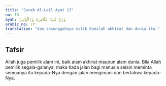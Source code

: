 ```yaml
---
title: "Surah Al-Lail Ayat 13"
no: 13
ayah: وَاِنَّ لَنَا لَلْاٰخِرَةَ وَالْاُوْلٰىۗ
arabic_no: ١٣
translation: "dan sesungguhnya milik Kamilah akhirat dan dunia itu."
---
```


## Tafsir

Allah juga pemilik alam ini, baik alam akhirat maupun alam dunia. Bila Allah pemilik segala-galanya, maka tiada jalan bagi manusia selain meminta semuanya itu kepada-Nya dengan jalan mengimani dan bertakwa kepada-Nya.